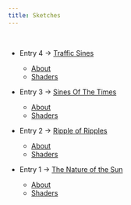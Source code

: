 ```yaml
---
title: Sketches
---
```

&nbsp;

* Entry 4 -> [Traffic Sines](/la_4/bundle/index.html)
  * [About](/la_4/about.md)
  * [Shaders](https://github.com/lunaraquarium/lunaraquarium.github.io/tree/main/la_4/shaders)
  

* Entry 3 -> [Sines Of The Times](/la_3/bundle/index.html)
  * [About](/la_3/about.md)
  * [Shaders](https://github.com/lunaraquarium/lunaraquarium.github.io/tree/main/la_3/shaders)
  

* Entry 2 -> [Ripple of Ripples](/la_2/bundle/index.html)
  * [About](/la_2/about.md)
  * [Shaders](https://github.com/lunaraquarium/lunaraquarium.github.io/tree/main/la_2/shaders)


* Entry 1 -> [The Nature of the Sun](/la_1/bundle/index.html)
  * [About](/la_1/about.md)
  * [Shaders](https://github.com/lunaraquarium/lunaraquarium.github.io/tree/main/la_1/shaders)
